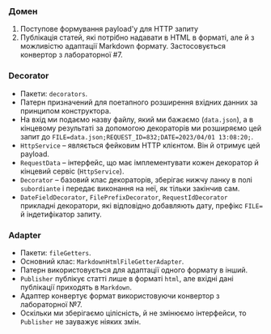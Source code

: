 ### Домен

1. Поступове формування payload'у для HTTP запиту
2. Публікація статей, які потрібно надавати в HTML в форматі, але й з можливістю адаптації Markdown формату. Застосовується конвертор з лабораторної #7.

### Decorator

- Пакети: `decorators`.
- Патерн призначений для поетапного розширення вхідних данних за принципом конструктора.
- На вхід ми подаємо назву файлу, який ми бажаємо (`data.json`), а в кінцевому результаті за допомогою декораторів ми розширяємо цей запит до `FILE=data.json;REQUEST_ID=832;DATE=2023/04/01 13:08:20;`.
- `HttpService` – являється фейковим HTTP клієнтом. Він й отримує цей payload.
- `RequestData` – інтерфейс, що має імплементувати кожен декоратор й кінцевий сервіс (`HttpService`).
- `Decorator` – базовий клас декораторів, зберігає нижчу ланку в полі `subordiante` і передає виконання на неї, як тільки закінчив сам.
- `DateFieldDecorator`, `FilePrefixDecorator`, `RequestIdDecorator` прикладні декоратори, які відповідно добавляють дату, префікс `FILE=` й індетифікатор запиту. 

### Adapter

- Пакети: `fileGetters`.
- Основний клас: `MarkdownHtmlFileGetterAdapter`.
- Патерн використовується для адаптації одного формату в інший.
- `Publisher` публікує статті лише в форматі `html`, але вхідні дані публікації приходять в `Markdown`.
- Адаптер конвертує формат використовуючи конвертор з лабораторної №7.
- Оскільки ми зберігаємо цілісність, й не змінюємо інтерфейси, то `Publisher` не зауважує ніяких змін.

